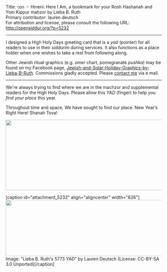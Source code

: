 <html>
<head></head>
<body>
Title: הנני ☞ Hineni: Here I Am, a bookmark for your Rosh Hashanah and Yom Kippur maḥzor by Lieba B. Ruth<br />
Primary contributor: lauren.deutsch<br />
For attribution and license, please consult the following URL: <a href="http://opensiddur.org/?p=5232">http://opensiddur.org/?p=5232</a>
<p />
<hr />

I designed a High Holy Days greeting card that is a <em>yad</em> (pointer) for all readers to use in their <em>siddurim</em> during services. It also functions as a place holder when one wishes to take a rest from following along.

Other Jewish ritual graphics (e.g. <em>omer</em> chart, pomegranate <em>pushka</em>) may be found on my Facebook page, <a href="https://www.facebook.com/pages/Jewish-and-Solar-Holiday-Graphics-by-Lieba-B-Ruth-aka-Lauren-Deutsch/261427247267722">Jewish-and-Solar-Holiday-Graphics-by-Lieba-B-Ruth</a>. Commissions gladly accepted. Please <a href="http://www.blogger.com/profile/10062322375647990568">contact me</a> via e mail.

<hr />

<div class="english" lang="en">
We're always trying to find where we are in the machzor and supplemental readers for the High Holy Days. Please allow this <em>YAD</em> (finger) to help you <em>find your place</em> this year.

Throughout time and space, 
We have sought to find our place.
New Year’s
Right Here!
Shanah Tova!
</div>

<a href="https://opensiddur.org/wp-content/uploads/2012/09/Lauren-Deutsch-Lieba-B.-Ruths-5773-YAD-CC-BY-SA-4.0-Internetional.png"><img src="https://opensiddur.org/wp-content/uploads/2012/09/Lauren-Deutsch-Lieba-B.-Ruths-5773-YAD-CC-BY-SA-4.0-Internetional.png" alt="" width="986" height="227" class="aligncenter size-full wp-image-17481" /></a>

[caption id="attachment_5233" align="aligncenter" width="826"]<a href="https://opensiddur.org/wp-content/uploads/2012/09/Lauren-Deutsch-Lieba-B.-Ruths-5773-YAD-CC-BY-SA-3.0-Unported.jpg"><img src="https://opensiddur.org/wp-content/uploads/2012/09/Lauren-Deutsch-Lieba-B.-Ruths-5773-YAD-CC-BY-SA-3.0-Unported.jpg" alt="" width="826" height="181" class="size-full wp-image-5233" /></a> Image: "Lieba B. Ruth's 5773 YAD" by Lauren Deutsch (License: CC-BY-SA 3.0 Unported)[/caption]
</body>
</html>